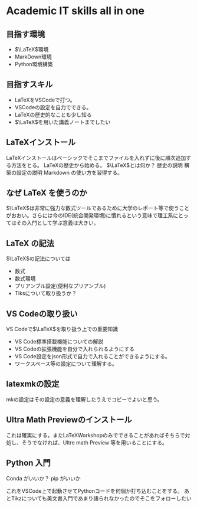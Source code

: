 # Academic IT skills all in one

## 目指す環境

- $\LaTeX$環境
- MarkDown環境
- Python環境構築

## 目指すスキル

- LaTeXをVSCodeで打つ。
- VSCodeの設定を自力でできる。
- LaTeXの歴史的なことも少し知る
- $\LaTeX$を用いた講義ノートまでしたい

## LaTeXインストール

LaTeXインストールはベーシックでそこまでファイルを入れずに後に順次追加する方法をとる。
LaTeXの歴史から始める。
$\LaTeX$とは何か？
歴史の説明
構築の設定の説明
Markdown の使い方を習得する。

## なぜ LaTeX を使うのか

$\LaTeX$は非常に強力な数式ツールであるために大学のレポート等で使うことがおおい。さらには今のIDE(統合開発環境)に慣れるという意味で理工系にとってはその入門として学ぶ意義は大きい。

## LaTeX の記法

$\LaTeX$の記法については

- 数式
- 数式環境
- プリアンブル設定(便利なプリアンブル)
- Tiksについて取り扱うか？
<!-- ここは話し合いたい　説明するのをどの範囲までするのか？ -->
## VS Codeの取り扱い
<!-- ここも話し合いたい　とりあえず僕の案を書いておく -->
VS Codeで$\LaTeX$を取り扱う上での重要知識

- VS Code標準搭載機能についての解説
- VS Codeの拡張機能を自分で入れられるようにする
- VS Code設定をjson形式で自力で入れることができるようにする。
- ワークスペース等の設定について理解する。

## latexmkの設定

mkの設定はその設定の意義を理解したうえでコピーでよいと思う。
<!-- 書き方が分かれば教えたい -->

## Ultra Math Previewのインストール

これは確実にする。またLaTeXWorkshopのみでできることがあればそちらで対処し、そうでなければ、Ultre math Preview 等を用いることにする。

## Python 入門

Conda がいいか？
pip がいいか
<!-- ちなみに僕はCondaである。しかし将来性を考えてpip にしようかと考え中 -->
これをVSCode上で起動させてPythonコードを何個か打ち込むことをする。
あとTikzについても美文書入門であまり語られなかったのでそこをフォローしたい

